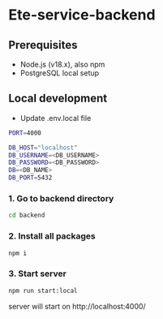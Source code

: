 # Ete-service-backend


## Prerequisites

- Node.js (v18.x), also npm 
- PostgreSQL local setup


## Local development

- Update .env.local file 
```sh
PORT=4000

DB_HOST="localhost"
DB_USERNAME=<DB_USERNAME>
DB_PASSWORD=<DB_PASSWORD>
DB=<DB_NAME>
DB_PORT=5432
```


### 1. Go to backend directory
```sh
cd backend
```

### 2. Install all packages
```sh
npm i
```

### 3. Start server
```sh
npm run start:local
```

server will start on http://localhost:4000/

